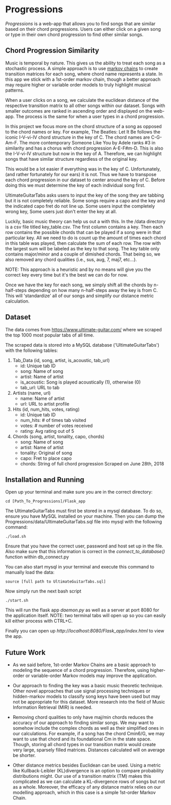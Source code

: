 # Progressions
<i>Progressions</i> is a web-app that allows you to find songs that are similar based on their chord progressions. Users can either click on a given song or type in their own chord progression to find other similar songs. 

## Chord Progression Similarity
Music is temporal by nature. This gives us the ability to treat each song as a stochastic process. A simple approach is to use [markov chains](https://en.wikipedia.org/wiki/Markov_chain) to create transition matrices for each song, where chord name represents a state. In this app we stick with a 1st-order markov chain, though a better approach may require higher or variable order models to truly highlight musical patterns. 

When a user clicks on a song, we calculate the euclidean distance of the respective transition matrix to all other songs within our dataset. Songs with smaller outcomes are ranked in ascending order and displayed on the web-app. The process is the same for when a user types in a chord progression.

In this project we focus more on the chord structure of a song as opposed to the chord names or key. For example, The Beatles: Let It Be follows the iconic I-V-vi-IV chord structure in the key of C. The chord names are C-G-Am-F. The more contemporary Someone Like You by Adele ranks #3 in similarity and has a chorus with chord progression A-E-F#m-D. This is also the I-V-vi-IV structure but now in the key of A. Therefore, we can highlight songs that have similar structure regardless of the original key. 

This would be a lot easier if everything was in the key of C. Unfortunately, (and rather fortunately for our ears) it is not. Thus we have to transpose each chord progression in our dataset to center around the key of C. Before doing this we must determine the key of each individual song first. 

UltimateGuitarTabs asks users to input the key of the song they are tabbing but it is not completely reliable. Some songs require a capo and the key and the indicated capo fret do not line up. Some users input the completely wrong key, Some users just don't enter the key at all. 

Luckily, basic music theory can help us out a with this. In the /data directory is a csv file titled key_table.csv. The first column contains a key. Then each row contains the possible chords that can be played if a song were in that particular key. All we need to do is count up the amount of times each chord in this table was played, then calculate the sum of each row. The row with the largest sum will be labeled as the key to that song. The key table only contains major/minor and a couple of dimished chords. That being so, we also removed any chord qualities (i.e., sus, aug, 7, maj7, etc...).

NOTE: This approach is a heuristic and by no means will give you the correct key every time but it's the best we can do for now.

Once we have the key for each song, we simply shift all the chords by n-half-steps depending on how many n-half-steps away the key is from C. This will 'standardize' all of our songs and simplify our distance metric calculation.


## Dataset
The data comes from https://www.ultimate-guitar.com/ where we scraped the top 1000 most popular tabs of all time. 

The scraped data is stored into a MySQL database ('UltimateGuitarTabs') with the following tables:
1. Tab_Data (id, song, artist, is_acoustic, tab_url)
    - id: Unique tab ID 
    - song: Name of song
    - artist: Name of artist
    - is_acoustic: Song is played acoustically (1), otherwise (0)
    - tab_url: URL to tab
2. Artists (name, url)
    - name: Name of artist
    - url: URL to artist profile
3. Hits (id, num_hits, votes, rating)
    - id: Unique tab ID
    - num_hits: # of times tab visited
    - votes: # number of votes received
    - rating: Avg rating out of 5
4. Chords (song, artist, tonality, capo, chords)
    - song: Name of song
    - artist: Name of artist
    - tonality: Original of song
    - capo: Fret to place capo
    - chords: String of full chord progression
Scraped on June 28th, 2018


## Installation and Running
Open up your terminal and make sure you are in the correct directory:
```
cd [Path_To_Progressions]/Flask_app
```

The UltimateGuitarTabs must first be stored in a mysql database. To do so, ensure you have MySQL installed on your machine. Then you can dump the Progressions/data/UltimateGuitarTabs.sql file into mysql with the following command:
```
./load.sh
```

Ensure that you have the correct user, password and host set up in the file. Also make sure that this information is correct in the *connect_to_database()* function within db_connect.py

You can also start mysql in your terminal and execute this command to manually load the data:
```
source [full path to UltimateGuitarTabs.sql]
```

Now simply run the next bash script
```
./start.sh
```

This will run the flask app *daemon.py* as well as a server at port 8080 for the application itself. NOTE: two terminal tabs will open up so you can easily kill either process with CTRL+C.

Finally you can open up *http://localhost:8080/Flask_app/index.html* to view the app.


## Future Work

- As we said before, 1st-order Markov Chains are a basic approach to modeling the sequence of a chord progression. Therefore, using higher-order or variable-order Markov models may improve the application.

- Our approach to finding the key was a basic music theoretic technique. Other novel approaches that use signal processing techniques or hidden-markov models to classify song keys have been used but may not be appropriate for this dataset. More research into the field of Music Information Retrieval (MIR) is needed.

- Removing chord qualities to only have maj/min chords reduces the accuracy of our approach to finding similar songs. We may want to somehow include the complex chords as well as their simplified ones in our calculations. For example, if a song has the chord Cmin6/G, we may want to use that chord and its foundational Cm in the state space. Though, storing all chord types in our transition matrix would create very large, sparsely filled matrices. Distances calculated will on average be shorter.  

- Other distance metrics besides Euclidean can be used. Using a metric like Kullback-Leibler (KL)divergence is an option to compare probability distributions might. Our use of a transition matrix (TM) makes this complicated as we can calculate a KL-divergence rows of songs but not as a whole. Moreover, the efficacy of any distance matrix relies on our modelling approach, which in this case is a simple 1st-order Markov Chain. 